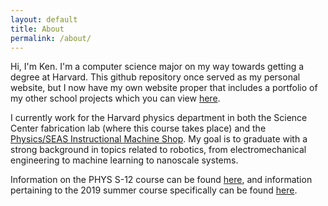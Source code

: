 ```yaml
---
layout: default
title: About
permalink: /about/
---
```

Hi, I'm Ken. I'm a computer science major on my way towards getting a degree at Harvard. This github repository once served as my personal website, but I now have my own website proper that includes a portfolio of my other school projects which you can view [here](http://kenmichalek.com).

I currently work for the Harvard physics department in both the Science Center fabrication lab (where this course takes place) and the [Physics/SEAS Instructional Machine Shop](https://www.physics.harvard.edu/resources/shop). My goal is to graduate with a strong background in topics related to robotics, from electromechanical engineering to machine learning to nanoscale systems.

Information on the PHYS S-12 course can be found [here](https://www.summer.harvard.edu/course-catalog/courses/introduction-to-digital-fabrication/34524), and information pertaining to the 2019 summer course specifically can be found [here](https://nathanmelenbrink.github.io/intro-dig-fab/about.html).  

